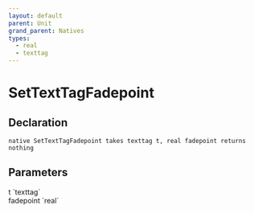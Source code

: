 ```yaml
---
layout: default
parent: Unit
grand_parent: Natives
types:
  - real
  - texttag
---
```


# SetTextTagFadepoint

## Declaration

```
native SetTextTagFadepoint takes texttag t, real fadepoint returns nothing
```

## Parameters
<dl>
  <dt>t `texttag`</dt>
  <dd></dd>

  <dt>fadepoint `real`</dt>
  <dd></dd>
</dl>